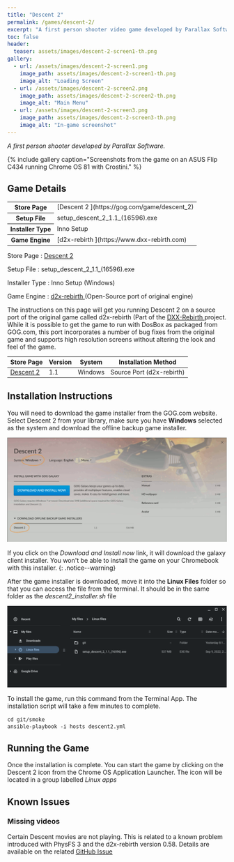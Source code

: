 ```yaml
---
title: "Descent 2"
permalink: /games/descent-2/
excerpt: "A first person shooter video game developed by Parallax Software."
toc: false
header:
  teaser: assets/images/descent-2-screen1-th.png
gallery:
  - url: /assets/images/descent-2-screen1.png
    image_path: assets/images/descent-2-screen1-th.png
    image_alt: "Loading Screen"
  - url: /assets/images/descent-2-screen2.png
    image_path: assets/images/descent-2-screen2-th.png
    image_alt: "Main Menu"
  - url: /assets/images/descent-2-screen3.png
    image_path: assets/images/descent-2-screen3-th.png
    image_alt: "In-game screenshot"
---
```


*A first person shooter developed by Parallax Software.*

{% include gallery caption="Screenshots from the game on an ASUS Flip C434 running Chrome OS 81 with Crostini." %}

## Game Details

<table>
  <tr>
    <th>Store Page</th>
    <td>[Descent 2 <i class="fas fa-external-link-alt"></i>](https://gog.com/game/descent_2)</td>
  </tr>
  <tr>
    <th>Setup File</th>
    <td>setup_descent_2_1.1_(16596).exe</td>
  </tr>
  <tr>
    <th>Installer Type</th>
    <td>Inno Setup</td>
  </tr>
  <tr>
    <th>Game Engine</th>
    <td>[d2x-rebirth <i class="fas fa-external-link-alt"></i>](https://www.dxx-rebirth.com)
  </tr>
</table>

Store Page
: [Descent 2 <i class="fas fa-external-link-alt"></i>](https://gog.com/game/descent_2)

Setup File
: setup_descent_2_1.1_(16596).exe

Installer Type
: Inno Setup (Windows)

Game Engine
: [d2x-rebirth <i class="fas fa-external-link-alt"></i>](https://www.dxx-rebirth.com) (Open-Source port of original engine)

The instructions on this page will get you running Descent 2 on a source port of the original game called d2x-rebirth (Part of the [DXX-Rebirth <i class="fas fa-external-link-alt"></i>](https://www.dxx-rebirth.com/) project.  While it is possible to get the game to run with DosBox as packaged from GOG.com, this port incorporates a number of bug fixes from the original game and supports high resolution screens without altering the look and feel of the game.

| Store Page                                | Version | System  | Installation Method       |
|-------------------------------------------|---------|---------|---------------------------|
|[Descent 2 <i class="fas fa-external-link-alt"></i>](https://gog.com/game/descent_2)| 1.1     | Windows | Source Port (d2x-rebirth) |

## Installation Instructions

You will need to download the game installer from the GOG.com website.  Select Descent 2 from your library, make sure you have **Windows** selected as the system and download the offline backup game installer.

![Descent 2 Download page](/assets/images/descent-2-download.png)

If you click on the *Download and Install now* link, it will download the galaxy client installer.  You won't be able to install the game on your Chromebook with this installer.
{: .notice--warning}

After the game installer is downloaded, move it into the **Linux Files** folder so that you can access the file from the terminal.  It should be in the same folder as the *descent2_installer.sh* file

![Descent 2 installer files](/assets/images/descent-2-files.png)

To install the game, run this command from the Terminal App.  The installation script will take a few minutes to complete.

    cd git/smoke
    ansible-playbook -i hosts descent2.yml    

## Running the Game

Once the installation is complete.  You can start the game by clicking on the Descent 2 icon from the Chrome OS Application Launcher.  The icon will be located in a group labelled *Linux apps*

## Known Issues

### Missing videos

Certain Descent movies are not playing.  This is related to a known problem introduced with PhysFS 3 and the d2x-rebirth version 0.58.  Details are available on the related [GitHub Issue <i class="fas fa-external-link-alt"></i>](https://github.com/dxx-rebirth/dxx-rebirth/issues/379)
